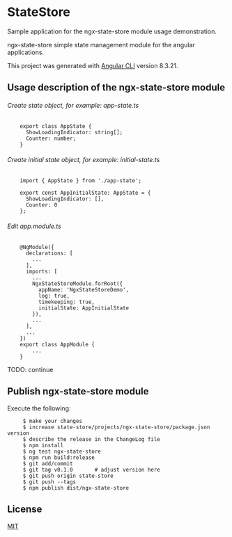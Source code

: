 # StateStore
Sample application for the ngx-state-store module usage demonstration.

ngx-state-store simple state management module for the angular applications.

This project was generated with [Angular CLI](https://github.com/angular/angular-cli) version 8.3.21.

## Usage description of the ngx-state-store module

###### Create state object, for example: app-state.ts

        
        export class AppState {
          ShowLoadingIndicator: string[];
          Counter: number;
        }
        
###### Create initial state object, for example: initial-state.ts
        
        import { AppState } from './app-state';
        
        export const AppInitialState: AppState = {
          ShowLoadingIndicator: [],
          Counter: 0
        };
        
###### Edit app.module.ts


        @NgModule({
          declarations: [
            ...
          ],
          imports: [
            ...
            NgxStateStoreModule.forRoot({
              appName: 'NgxStateStoreDemo',
              log: true,
              timekeeping: true,
              initialState: AppInitialState
            }),
            ...
          ],
          ...
        })
        export class AppModule {
            ...
        }

TODO: continue

## Publish ngx-state-store module

Execute the following:

         $ make your changes   
         $ increase state-store/projects/ngx-state-store/package.json version
         $ describe the release in the ChangeLog file
         $ npm install 
         $ ng test ngx-state-store
         $ npm run build:release
         $ git add/commit
         $ git tag v0.1.0       # adjust version here
         $ git push origin state-store
         $ git push --tags
         $ npm publish dist/ngx-state-store

## License
[MIT](https://choosealicense.com/licenses/mit/)
